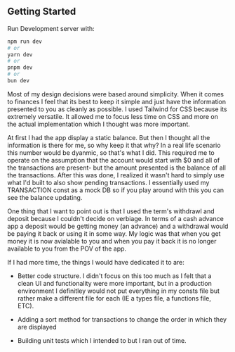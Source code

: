 ## Getting Started

Run Development server with: 

```bash
npm run dev
# or
yarn dev
# or
pnpm dev
# or
bun dev
```


Most of my design decisions were based around simplicity. When it comes to finances I feel that its best to keep it simple and just have the information presented to you as cleanly as possible. I used Tailwind for CSS because its extremely versatile. It allowed me to focus less time on CSS and more on the actual implementation which I thought was more important. 

At first I had the app display a static balance. But then I thought all the information is there for me, so why keep it that why? In a real life scenario this number would be dyanmic, so that's what I did. This required me to operate on the assumption that the account would start with $0 and all of the transactions are present- but the amount presented is the balance of all the transactions. After this was done, I realized it wasn't hard to simply use what I'd built to also show pending transactions. I essentially used my TRANSACTION const as a mock DB so if you play around with this you can see the balance updating. 

One thing that I want to point out is that I used the term's withdrawl and deposit because I couldn't decide on verbiage. In terms of a cash advance app a deposit would be getting money (an advance) and a withdrawal would be paying it back or using it in some way. My logic was that when you get money it is now avialable to you and when you pay it back it is no longer available to you from the POV of the app. 

If I had more time, the things I would have dedicated it to are: 

-  Better code structure. I didn't focus on this too much as I felt that a clean UI and functionality were more important, but in a production environment I definitley would not put everything in my consts file but rather make a different file for each (IE a types file, a functions file, ETC). 

- Adding a sort method for transactions to change the order in which they are displayed 

- Building unit tests which I intended to but I ran out of time. 